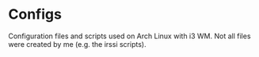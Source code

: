 # Configs

Configuration files and scripts used on Arch Linux with i3 WM. Not all files were created by me (e.g. the irssi scripts).
